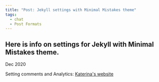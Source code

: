 ```yaml
---
title: "Post: Jekyll settings with Minimal Mistakes theme"
tags:
  - chat
  - Post Formats
---
```

## Here is info on settings for Jekyll with Minimal Mistakes theme. 
Dec 2020

Setting comments and Analytics: 
[Katerina's website](https://www.cross-validated.com/Personal-website-with-Minimal-Mistakes-Jekyll-Theme-HOWTO-Part-IV/)



